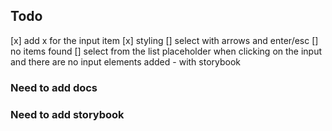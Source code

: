 ## Todo
[x] add x for the input item
[x] styling
[] select with arrows and enter/esc
[] no items found 
[] select from the list placeholder when clicking on the input and there are no input elements added - with storybook
### Need to add docs

### Need to add storybook

